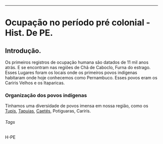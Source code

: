 
________________________________________________________________________

# Ocupação no período pré colonial - Hist. De PE. 


## Introdução. 

Os primeiros registros de ocupação humana são datados de 11 mil anos atrás. E se encontram nas regiões de Chã de Caboclo, Furna do estrago. Esses Lugares foram os locais onde os primeiros povos indígenas habitaram onde hoje conhecemos como Pernambuco. Esses povos eram os Cariris Velhos e os Itaparicas. 

### Organização dos povos indígenas 

Tínhamos uma diversidade de povos imensa em nossa região, como os [Tupis](Tupis.md), [Tapuias](Tapuias.md), [Caetés](Caetés.md), Potiguaras, Cariris. 



###### Tags

H-PE



